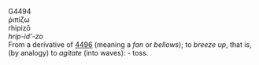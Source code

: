 <body>
  <p>G4494<br>  ῥιπίζω  <br> rhipizō  <br><i>hrip-id‘-zo </i><br>From a derivative of <a href="g4496.htm">4496</a> (meaning a <i>fan</i> or <i>bellows</i>); to <i>breeze</i> <i>up</i>, that is, (by analogy) to <i>agitate</i> (into waves): - toss.<br></p>
 </body>